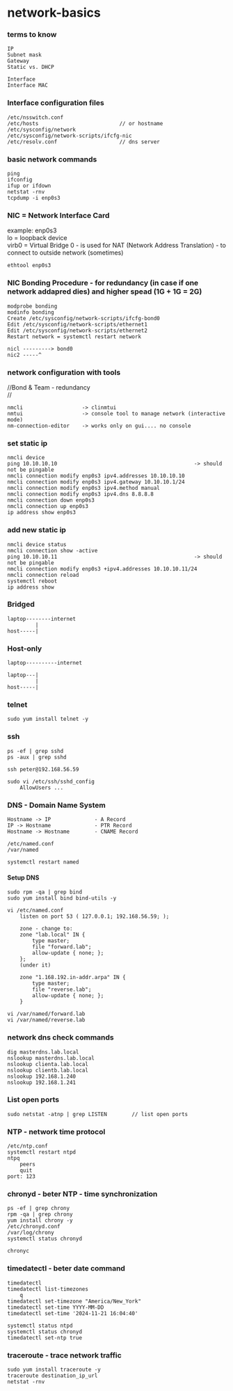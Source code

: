 # network-basics

### terms to know
```
IP
Subnet mask
Gateway
Static vs. DHCP

Interface
Interface MAC
```

### Interface configuration files
```
/etc/nsswitch.conf
/etc/hosts                          // or hostname
/etc/sysconfig/network
/etc/sysconfig/network-scripts/ifcfg-nic
/etc/resolv.conf                    // dns server
```

### basic network commands
```
ping
ifconfig
ifup or ifdown
netstat -rnv
tcpdump -i enp0s3
```

### NIC = Network Interface Card 
example: enp0s3 <br>
lo = loopback device <br>
virb0 = Virtual Bridge 0 - is used for NAT (Network Address Translation) - to connect to outside network (sometimes)

```
ethtool enp0s3
```

### NIC Bonding Procedure - for redundancy (in case if one network addapred dies) and higher spead (1G + 1G = 2G)
```
modprobe bonding 
modinfo bonding 
Create /etc/sysconfig/network-scripts/ifcfg-bond0 
Edit /etc/sysconfig/network-scripts/ethernet1 
Edit /etc/sysconfig/network-scripts/ethernet2 
Restart network = systemctl restart network

nicl ---------> bond0 
nic2 -----^
```

### network configuration with tools
//Bond & Team - redundancy <br>
// 
``` 
nmcli                   -> clinmtui
nmtui                   -> console tool to manage network (interactive mode)
nm-connection-editor    -> works only on gui.... no console
```

### set static ip
```
nmcli device
ping 10.10.10.10                                            -> should not be pingable
nmcli connection modify enp0s3 ipv4.addresses 10.10.10.10
nmcli connection modify enp0s3 ipv4.gateway 10.10.10.1/24
nmcli connection modify enp0s3 ipv4.method manual
nmcli connection modify enp0s3 ipv4.dns 8.8.8.8
nmcli connection down enp0s3 
nmcli connection up enp0s3 
ip address show enp0s3
```

### add new static ip
```
nmcli device status
nmcli connection show -active
ping 10.10.10.11                                            -> should not be pingable
nmcli connection modify enp0s3 +ipv4.addresses 10.10.10.11/24
nmcli connection reload 
systemctl reboot
ip address show 
```

### Bridged
```
laptop--------internet
         |
host-----|
```

### Host-only
```
laptop----------internet

laptop---|
         |
host-----|
```

### telnet
```
sudo yum install telnet -y
```

### ssh
```
ps -ef | grep sshd
ps -aux | grep sshd

ssh peter@192.168.56.59

sudo vi /etc/ssh/sshd_config
    AllowUsers ...
```

### DNS - Domain Name System
```
Hostname -> IP              - A Record
IP -> Hostname              - PTR Record
Hostname -> Hostname        - CNAME Record
```
```
/etc/named.conf
/var/named
```
```
systemctl restart named
```

#### Setup DNS
```
sudo rpm -qa | grep bind
sudo yum install bind bind-utils -y

vi /etc/named.conf
    listen on port 53 ( 127.0.0.1; 192.168.56.59; );

    zone - change to:
    zone "lab.local" IN {
        type master;
        file "forward.lab";
        allow-update { none; };
    };
    (under it)

    zone "1.168.192.in-addr.arpa" IN {
        type master;
        file "reverse.lab";
        allow-update { none; };
    }

vi /var/named/forward.lab
vi /var/named/reverse.lab

```

### network dns check commands
```
dig masterdns.lab.local
nslookup masterdns.lab.local
nslookup clienta.lab.local
nslookup clientb.lab.local
nslookup 192.168.1.240
nslookup 192.168.1.241

```

### List open ports
```
sudo netstat -atnp | grep LISTEN        // list open ports
```


### NTP - network time protocol
```
/etc/ntp.conf
systemctl restart ntpd
ntpq
    peers
    quit
port: 123
```

### chronyd - beter NTP - time synchronization
```
ps -ef | grep chrony
rpm -qa | grep chrony
yum install chrony -y
/etc/chronyd.conf
/var/log/chrony
systemctl status chronyd

chronyc

```

### timedatectl - beter date command
```
timedatectl
timedatectl list-timezones
    q
timedatectl set-timezone "America/New_York"
timedatectl set-time YYYY-MM-DD
timedatectl set-time '2024-11-21 16:04:40'

systemctl status ntpd
systemctl status chronyd 
timedatectl set-ntp true
```

### traceroute - trace network traffic
```
sudo yum install traceroute -y
traceroute destination_ip_url
netstat -rnv
```